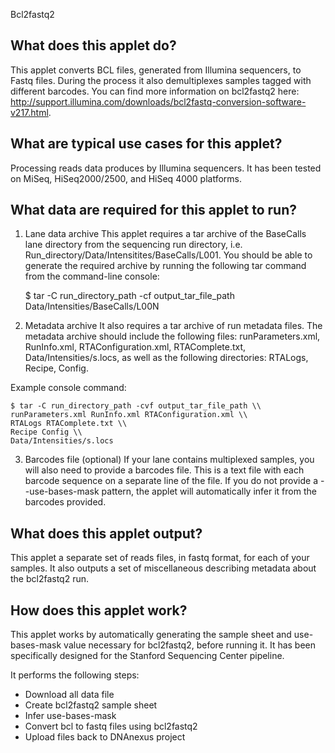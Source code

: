 Bcl2fastq2

## What does this applet do?

This applet converts BCL files, generated from Illumina sequencers, to Fastq files. During the process it also demultiplexes samples tagged with different barcodes. You can find more information on bcl2fastq2 here: http://support.illumina.com/downloads/bcl2fastq-conversion-software-v217.html.

## What are typical use cases for this applet?

Processing reads data produces by Illumina sequencers. It has been tested on MiSeq, HiSeq2000/2500, and HiSeq 4000 platforms.

## What data are required for this applet to run?

1. Lane data archive
This applet requires a tar archive of the BaseCalls lane directory from the sequencing run directory, i.e. Run_directory/Data/Intensitites/BaseCalls/L001. You should be able to generate the required archive by running the following tar command from the command-line console:

    $ tar -C run_directory_path -cf output_tar_file_path Data/Intensities/BaseCalls/L00N

2. Metadata archive
It also requires a tar archive of run metadata files. The metadata archive should include the following files: runParameters.xml, RunInfo.xml, RTAConfiguration.xml, RTAComplete.txt, Data/Intensities/s.locs, as well as the following directories: RTALogs, Recipe, Config.

Example console command:
    
    $ tar -C run_directory_path -cvf output_tar_file_path \\
    runParameters.xml RunInfo.xml RTAConfiguration.xml \\
    RTALogs RTAComplete.txt \\
    Recipe Config \\
    Data/Intensities/s.locs
    
3. Barcodes file (optional)
If your lane contains multiplexed samples, you will also need to provide a barcodes file. This is a text file with each barcode sequence on a separate line of the file. If you do not provide a --use-bases-mask pattern, the applet will automatically infer it from the barcodes provided.
    
## What does this applet output?

This applet a separate set of reads files, in fastq format, for each of your samples. It also outputs a set of miscellaneous describing metadata about the bcl2fastq2 run.

## How does this applet work?

This applet works by automatically generating the sample sheet and use-bases-mask value necessary for bcl2fastq2, before running it. It has been specifically designed for the Stanford Sequencing Center pipeline.

It performs the following steps:
- Download all data file
- Create bcl2fastq2 sample sheet
- Infer use-bases-mask
- Convert bcl to fastq files using bcl2fastq2
- Upload files back to DNAnexus project
